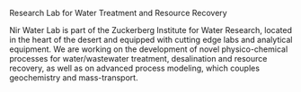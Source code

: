 Research Lab for Water Treatment and Resource Recovery

Nir Water Lab is part of the Zuckerberg Institute for Water Research, located in the heart of the desert and equipped with cutting edge labs and analytical equipment. We are working on the development of novel physico-chemical processes for water/wastewater treatment, desalination and resource recovery, as well as on advanced process modeling, which couples geochemistry and mass-transport.
